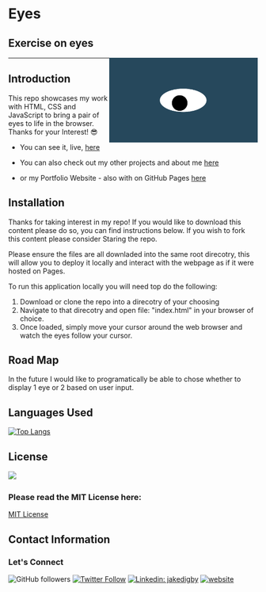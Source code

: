 # Eyes
## Exercise on eyes
<img src= "./img/oneeye.png" width='300' align='right'/>

-------------

## Introduction

This repo showcases my work with HTML, CSS and JavaScript to bring a pair of eyes to life in the browser.
Thanks for your Interest! 😎
- You can see it, live, [here](https://digby-j.github.io/eyes/)

- You can also check out my other projects and about me [here](https://github.com/digby-j)

- or my Portfolio Website - also with on GitHub Pages [here](https://digby-j.github.io/)

## Installation

Thanks for taking interest in my repo! If you would like to download this content please do so, you can find instructions below. If you wish to fork this content please consider Staring the repo.

Please ensure the files are all downladed into the same root direcotry, this will allow you to deploy it locally and interact with the webpage as if it were hosted on Pages.

To run this application locally you will need top do the following:

1. Download or clone the repo into a direcotry of your choosing
2. Navigate to that direcotry and open file: "index.html" in your browser of choice.
3. Once loaded, simply move your cursor around the web browser and watch the eyes follow your cursor.

## Road Map

In the future I would like to programatically be able to chose whether to display 1 eye or 2 based on user input.

## Languages Used

[![Top Langs](https://github-readme-stats.vercel.app/api/top-langs/?username=digby-j&exclude_repo=digby-j,digby-j.github.io,Real-Time-Bus-Tracker,Shopping-Cart,PacMan&layout=compact)](https://github.com/digby-j/eyes/github-readme-stats)

## License
![](https://img.shields.io/github/license/digby-j/eyes)

### Please read the MIT License here:
<a href src="https://github.com/digby-j/jake-digby.github.io/blob/main/LICENSE">MIT License</a>

## Contact Information
### Let's Connect

![GitHub followers](https://img.shields.io/github/followers/digby-j?label=Follow&style=social)
[![Twitter Follow](https://img.shields.io/twitter/follow/JakeDigby?label=Follow)](https://twitter.com/intent/follow?screen_name=JakeDigby)
[![Linkedin: jakedigby](https://img.shields.io/badge/-jakedigby-blue?style=flat-square&logo=Linkedin&logoColor=white&link=https://www.linkedin.com/in/akedigby/)](https://www.linkedin.com/in/jakedigby/)
[![website](https://img.shields.io/badge/jakedigby-46a2f1.svg?&style=flat-square&logo=firefox&logoColor=white&link=https://jakedigby.com/)](https://jakedigby.com/)


